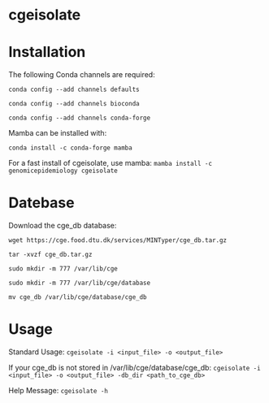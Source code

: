 # cgeisolate

# Installation

The following Conda channels are required:

`conda config --add channels defaults`

`conda config --add channels bioconda`

`conda config --add channels conda-forge`

Mamba can be installed with:

`conda install -c conda-forge mamba`

For a fast install of cgeisolate, use mamba:
`mamba install -c genomicepidemiology cgeisolate`


# Datebase

Download the cge_db database:

`wget https://cge.food.dtu.dk/services/MINTyper/cge_db.tar.gz`

`tar -xvzf cge_db.tar.gz`

`sudo mkdir -m 777 /var/lib/cge`

`sudo mkdir -m 777 /var/lib/cge/database`

`mv cge_db /var/lib/cge/database/cge_db`


# Usage

Standard Usage:
`cgeisolate -i <input_file> -o <output_file>`

If your cge_db is not stored in /var/lib/cge/database/cge_db:
`cgeisolate -i <input_file> -o <output_file> -db_dir <path_to_cge_db>`

Help Message:
`cgeisolate -h`
